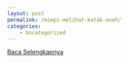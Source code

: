 ```yaml
---
layout: post
permalink: /mimpi-melihat-katak-aneh/
categories:
    - Uncategorized
---
```


[Baca Selengkapnya](/03)